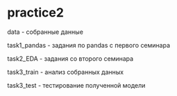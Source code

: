 # practice2

data - собранные данные

task1_pandas - задания по pandas с первого семинара

task2_EDA - задания со второго семинара

task3_train - анализ собранных данных

task3_test - тестирование полученной модели
